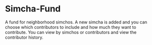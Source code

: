 # Simcha-Fund

A fund for neighborhood simchos. A new simcha is added and you can choose which contributors to include and how much they want to contribute.
You can view by simchos or contributors and view the contributor history.
